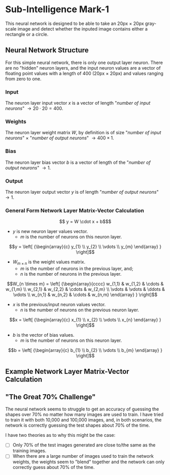 
# Sub-Intelligence Mark-1
This neural network is designed to be able to take an 20px $\times$ 20px gray-scale image and detect whether the inputed image contains either a rectangle or a circle.

## Neural Network Structure

For this simple neural network, there is only one output layer neuron.
There are no "hidden" neuron layers, and the input neuron values are a vector of floating point values with a length of 400 (20px $\times$ 20px) and values ranging from zero to one.

### Input
The neuron layer input vector $x$ is a vector of length "*number of input neurons*" $\rightarrow 20 \cdot 20 = 400$.

### Weights
The neuron layer weight matrix $W$, by definition is of size "*number of input neurons*" $\times$ "*number of output neurons*" $\rightarrow 400 \times 1$.

### Bias
The neuron layer bias vector $b$ is a vector of length of the "*number of output neurons*" $\rightarrow 1$.

### Output
The neuron layer output vector $y$ is of length "*number of output neurons*" $\rightarrow 1$.

### General Form Network Layer Matrix-Vector Calculation
```math
    y = W \cdot x + b$
```

 - $y$ is new neuron layer values vector.
    - $m$ is the number of neurons on this neuron layer.
```math
y =
    \left[ {\begin{array}{c}
        y_{1} \\
        y_{2} \\
        \vdots \\
        y_{m}
    \end{array} } \right]
```

 - $W_{m \times n}$ is the weight values matrix.
    - $m$ is the number of neurons in the previous layer, and;
    - $n$ is the number of neurons in the previous layer.
```math
W_{n \times m} =
    \left[ {\begin{array}{cccc}
        w_{1,1} & w_{1,2} & \cdots & w_{1,m} \\
        w_{2,1} & w_{2,2} & \cdots & w_{2,m}  \\
        \vdots & \vdots & \ddots & \vdots \\
        w_{n,1} & w_{n,2} & \cdots & w_{n,m}
    \end{array} } \right]
```

 - $x$ is the previous/input neuron values vector.
    - $n$ is the number of neurons on the previous neuron layer.
```math
x =
    \left[ {\begin{array}{c}
        x_{1} \\
        x_{2} \\
        \vdots \\
        x_{n}
    \end{array} } \right]
```

 - $b$ is the vector of bias values.
    - $m$ is the number of neurons on this neuron layer.
```math
b =
    \left[ {\begin{array}{c}
        b_{1} \\
        b_{2} \\
        \vdots \\
        b_{m}
    \end{array} } \right]
```

## Example Network Layer Matrix-Vector Calculation



## "The Great 70% Challenge"
The neural network seems to struggle to get an accuracy of guessing the shapes over 70% no matter how many images 
are used to train. I have tried to train it with both 10,000 and 100,000 images, and, in both scenarios, the network 
is correctly guessing the test shapes about 70% of the time. 

I have two theories as to why this might be the case:
- [ ] Only 70% of the test images generated are close to/the same as the training images.
- [ ] When there are a large number of images used to train the network weights, the weights seem to "blend"
    together and the network can only correctly guess about 70% of the time.
